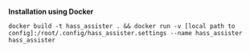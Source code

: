 **Installation using Docker**

`docker build -t hass_assister .
&& docker run
-v [local path to config]:/root/.config/hass_assister.settings
--name hass_assister
hass_assister `